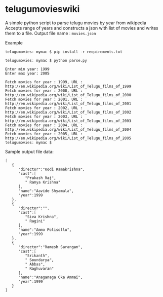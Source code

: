 # telugumovieswiki
A simple python script to parse telugu movies by year from wikipedia
Accepts range of years and constructs a json with list of movies and writes them to a file.
Output file name : `movies.json`

Example

```
telugumovies: mymac $ pip install -r requirements.txt

telugumovies: mymac $ python parse.py

Enter min year: 1999
Enter max year: 2005

Fetch movies for year : 1999, URL : http://en.wikipedia.org/wiki/List_of_Telugu_films_of_1999
Fetch movies for year : 2000, URL : http://en.wikipedia.org/wiki/List_of_Telugu_films_of_2000
Fetch movies for year : 2001, URL : http://en.wikipedia.org/wiki/List_of_Telugu_films_of_2001
Fetch movies for year : 2002, URL : http://en.wikipedia.org/wiki/List_of_Telugu_films_of_2002
Fetch movies for year : 2003, URL : http://en.wikipedia.org/wiki/List_of_Telugu_films_of_2003
Fetch movies for year : 2004, URL : http://en.wikipedia.org/wiki/List_of_Telugu_films_of_2004
Fetch movies for year : 2005, URL : http://en.wikipedia.org/wiki/List_of_Telugu_films_of_2005
telugumovies: mymac $
```

Sample output file data:

```
[  
   {  
      "director":"Kodi Ramakrishna",
      "cast":[  
         "Prakash Raj",
         " Ramya Krishna"
      ],
      "name":"Aavide Shyamala",
      "year":1999
   },
   {  
      "director":"",
      "cast":[  
         "Siva Krishna",
         " Ragini"
      ],
      "name":"Ammo Polisollu",
      "year":1999
   },
   {  
      "director":"Ramesh Sarangan",
      "cast":[  
         "Srikanth",
         " Soundarya",
         " Abbas",
         " Raghuvaran"
      ],
      "name":"Anaganaga Oka Ammai",
      "year":1999
   }
]

```
